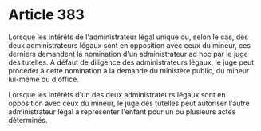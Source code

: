 # Article 383

Lorsque les intérêts de l'administrateur légal unique ou, selon le cas, des deux administrateurs légaux sont en opposition avec ceux du mineur, ces derniers demandent la nomination d'un administrateur ad hoc par le juge des tutelles. A défaut de diligence des administrateurs légaux, le juge peut procéder à cette nomination à la demande du ministère public, du mineur lui-même ou d'office.

Lorsque les intérêts d'un des deux administrateurs légaux sont en opposition avec ceux du mineur, le juge des tutelles peut autoriser l'autre administrateur légal à représenter l'enfant pour un ou plusieurs actes déterminés.
